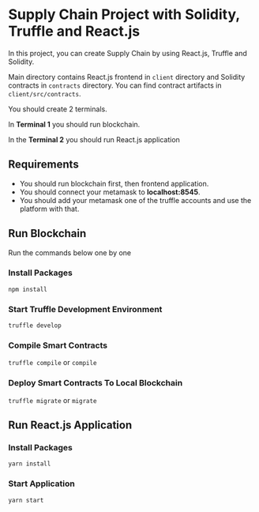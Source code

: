 # Supply Chain Project with Solidity, Truffle and React.js
In this project, you can create Supply Chain by using React.js, Truffle and Solidity.

Main directory contains React.js frontend in `client` directory and Solidity contracts in `contracts` directory. You can find contract artifacts in `client/src/contracts`. 

You should create 2 terminals. 

In **Terminal 1** you should run blockchain. 

In the **Terminal 2** you should run React.js application

## Requirements
- You should run blockchain first, then frontend application.
- You should connect your metamask to **localhost:8545**.
- You should add your metamask one of the truffle accounts and use the platform with that.

## Run Blockchain
Run the commands below one by one
### Install Packages
`npm install`
### Start Truffle Development Environment
`truffle develop`
### Compile Smart Contracts
`truffle compile` or `compile`
### Deploy Smart Contracts To Local Blockchain
`truffle migrate` or `migrate`

## Run React.js Application

### Install Packages
`yarn install`

### Start Application
`yarn start`
